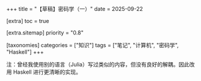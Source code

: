 +++
title = "【草稿】密码学（一）"
date = 2025-09-22

[extra]
toc = true

[extra.sitemap]
priority = "0.8"

[taxonomies]
categories = ["知识"]
tags = ["笔记", "计算机", "密码学", "Haskell"]
+++

注：曾经我使用别的语言（Julia）写过类似的内容，但没有良好的解耦。因此改用 Haskell 进行更清晰的实现。
